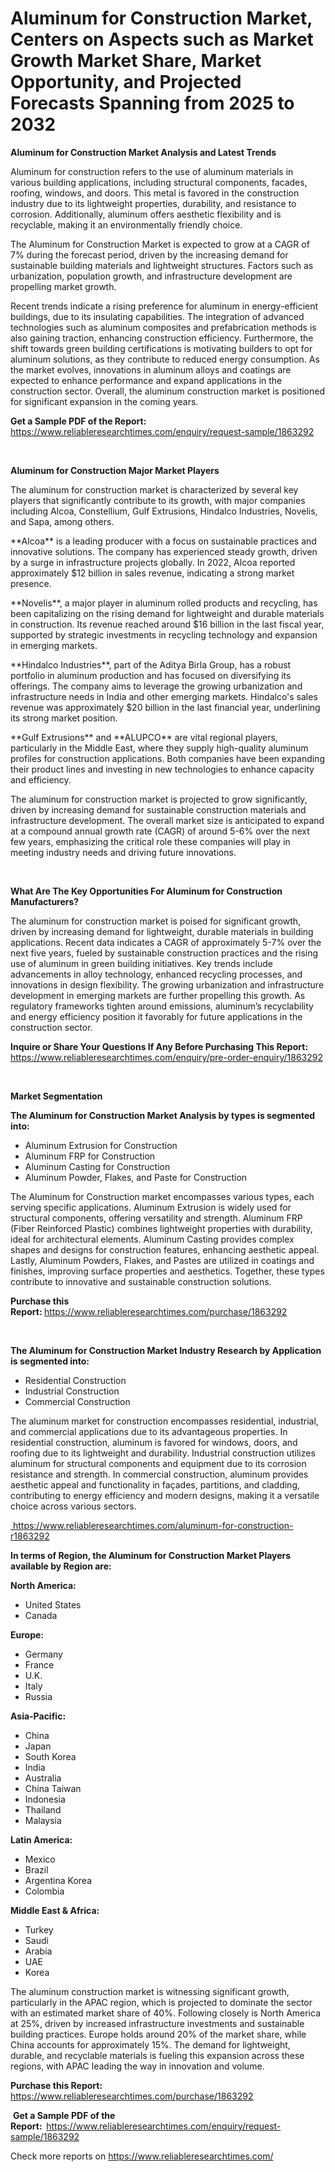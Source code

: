 <p><h1>Aluminum for Construction Market, Centers on Aspects such as Market Growth Market Share, Market Opportunity, and Projected Forecasts Spanning from 2025 to 2032</h1></p><p><strong>Aluminum for Construction Market Analysis and Latest Trends</strong></p>
<p><p>Aluminum for construction refers to the use of aluminum materials in various building applications, including structural components, facades, roofing, windows, and doors. This metal is favored in the construction industry due to its lightweight properties, durability, and resistance to corrosion. Additionally, aluminum offers aesthetic flexibility and is recyclable, making it an environmentally friendly choice.</p><p>The Aluminum for Construction Market is expected to grow at a CAGR of 7% during the forecast period, driven by the increasing demand for sustainable building materials and lightweight structures. Factors such as urbanization, population growth, and infrastructure development are propelling market growth. </p><p>Recent trends indicate a rising preference for aluminum in energy-efficient buildings, due to its insulating capabilities. The integration of advanced technologies such as aluminum composites and prefabrication methods is also gaining traction, enhancing construction efficiency. Furthermore, the shift towards green building certifications is motivating builders to opt for aluminum solutions, as they contribute to reduced energy consumption. As the market evolves, innovations in aluminum alloys and coatings are expected to enhance performance and expand applications in the construction sector. Overall, the aluminum construction market is positioned for significant expansion in the coming years.</p></p>
<p><strong>Get a Sample PDF of the Report:&nbsp;</strong> <a href="https://www.reliableresearchtimes.com/enquiry/request-sample/1863292?utm_campaign=3326&utm_medium=2&utm_source=Github&utm_content=ia&utm_term=01042025&utm_id=aluminum-for-construction">https://www.reliableresearchtimes.com/enquiry/request-sample/1863292</a></p>
<p>&nbsp;</p>
<p><strong>Aluminum for Construction Major Market Players</strong></p>
<p><p>The aluminum for construction market is characterized by several key players that significantly contribute to its growth, with major companies including Alcoa, Constellium, Gulf Extrusions, Hindalco Industries, Novelis, and Sapa, among others.</p><p>**Alcoa** is a leading producer with a focus on sustainable practices and innovative solutions. The company has experienced steady growth, driven by a surge in infrastructure projects globally. In 2022, Alcoa reported approximately $12 billion in sales revenue, indicating a strong market presence.</p><p>**Novelis**, a major player in aluminum rolled products and recycling, has been capitalizing on the rising demand for lightweight and durable materials in construction. Its revenue reached around $16 billion in the last fiscal year, supported by strategic investments in recycling technology and expansion in emerging markets.</p><p>**Hindalco Industries**, part of the Aditya Birla Group, has a robust portfolio in aluminum production and has focused on diversifying its offerings. The company aims to leverage the growing urbanization and infrastructure needs in India and other emerging markets. Hindalco's sales revenue was approximately $20 billion in the last financial year, underlining its strong market position.</p><p>**Gulf Extrusions** and **ALUPCO** are vital regional players, particularly in the Middle East, where they supply high-quality aluminum profiles for construction applications. Both companies have been expanding their product lines and investing in new technologies to enhance capacity and efficiency.</p><p>The aluminum for construction market is projected to grow significantly, driven by increasing demand for sustainable construction materials and infrastructure development. The overall market size is anticipated to expand at a compound annual growth rate (CAGR) of around 5-6% over the next few years, emphasizing the critical role these companies will play in meeting industry needs and driving future innovations.</p></p>
<p>&nbsp;</p>
<p><strong>What Are The Key Opportunities For Aluminum for Construction Manufacturers?</strong></p>
<p><p>The aluminum for construction market is poised for significant growth, driven by increasing demand for lightweight, durable materials in building applications. Recent data indicates a CAGR of approximately 5-7% over the next five years, fueled by sustainable construction practices and the rising use of aluminum in green building initiatives. Key trends include advancements in alloy technology, enhanced recycling processes, and innovations in design flexibility. The growing urbanization and infrastructure development in emerging markets are further propelling this growth. As regulatory frameworks tighten around emissions, aluminum’s recyclability and energy efficiency position it favorably for future applications in the construction sector.</p></p>
<p><strong>Inquire or Share Your Questions If Any Before Purchasing This Report:</strong> <a href="https://www.reliableresearchtimes.com/enquiry/pre-order-enquiry/1863292?utm_campaign=3326&utm_medium=2&utm_source=Github&utm_content=ia&utm_term=01042025&utm_id=aluminum-for-construction">https://www.reliableresearchtimes.com/enquiry/pre-order-enquiry/1863292</a></p>
<p>&nbsp;</p>
<p><strong>Market Segmentation</strong></p>
<p><strong>The Aluminum for Construction Market Analysis by types is segmented into:</strong></p>
<p><ul><li>Aluminum Extrusion for Construction</li><li>Aluminum FRP for Construction</li><li>Aluminum Casting for Construction</li><li>Aluminum Powder, Flakes, and Paste for Construction</li></ul></p>
<p><p>The Aluminum for Construction market encompasses various types, each serving specific applications. Aluminum Extrusion is widely used for structural components, offering versatility and strength. Aluminum FRP (Fiber Reinforced Plastic) combines lightweight properties with durability, ideal for architectural elements. Aluminum Casting provides complex shapes and designs for construction features, enhancing aesthetic appeal. Lastly, Aluminum Powders, Flakes, and Pastes are utilized in coatings and finishes, improving surface properties and aesthetics. Together, these types contribute to innovative and sustainable construction solutions.</p></p>
<p><strong>Purchase this Report:&nbsp;</strong><a href="https://www.reliableresearchtimes.com/purchase/1863292?utm_campaign=3326&utm_medium=2&utm_source=Github&utm_content=ia&utm_term=01042025&utm_id=aluminum-for-construction">https://www.reliableresearchtimes.com/purchase/1863292</a></p>
<p>&nbsp;</p>
<p><strong>The Aluminum for Construction Market Industry Research by Application is segmented into:</strong></p>
<p><ul><li>Residential Construction</li><li>Industrial Construction</li><li>Commercial Construction</li></ul></p>
<p><p>The aluminum market for construction encompasses residential, industrial, and commercial applications due to its advantageous properties. In residential construction, aluminum is favored for windows, doors, and roofing due to its lightweight and durability. Industrial construction utilizes aluminum for structural components and equipment due to its corrosion resistance and strength. In commercial construction, aluminum provides aesthetic appeal and functionality in façades, partitions, and cladding, contributing to energy efficiency and modern designs, making it a versatile choice across various sectors.</p></p>
<p><a href="https://www.reliableresearchtimes.com/aluminum-for-construction-r1863292?utm_campaign=3326&utm_medium=2&utm_source=Github&utm_content=ia&utm_term=01042025&utm_id=aluminum-for-construction">&nbsp;https://www.reliableresearchtimes.com/aluminum-for-construction-r1863292</a></p>
<p><strong>In terms of Region, the Aluminum for Construction Market Players available by Region are:</strong></p>
<p>
    <p> <strong> North America: </strong>
        <ul>
            <li>United States</li>
            <li>Canada</li>
        </ul>
        </p> 
    <p> <strong> Europe: </strong>
        <ul>
            <li>Germany</li>
            <li>France</li>
            <li>U.K.</li>
            <li>Italy</li>
            <li>Russia</li>
        </ul>
        </p> 
    <p> <strong> Asia-Pacific: </strong>
        <ul>
            <li>China</li>
            <li>Japan</li>
            <li>South Korea</li>
            <li>India</li>
            <li>Australia</li>
            <li>China Taiwan</li>
            <li>Indonesia</li>
            <li>Thailand</li>
            <li>Malaysia</li>
        </ul>
        </p> 
    <p> <strong> Latin America: </strong>
        <ul>
            <li>Mexico</li>
            <li>Brazil</li>
            <li>Argentina Korea</li>
            <li>Colombia</li>
        </ul>
        </p> 
    <p> <strong> Middle East & Africa: </strong>
        <ul>
            <li>Turkey</li>
            <li>Saudi</li>
            <li>Arabia</li>
            <li>UAE</li>
            <li>Korea</li>
        </ul>
    </p>
    </p>
<p><p>The aluminum construction market is witnessing significant growth, particularly in the APAC region, which is projected to dominate the sector with an estimated market share of 40%. Following closely is North America at 25%, driven by increased infrastructure investments and sustainable building practices. Europe holds around 20% of the market share, while China accounts for approximately 15%. The demand for lightweight, durable, and recyclable materials is fueling this expansion across these regions, with APAC leading the way in innovation and volume.</p></p>
<p><strong>Purchase this Report: </strong><a href="https://www.reliableresearchtimes.com/purchase/1863292?utm_campaign=3326&utm_medium=2&utm_source=Github&utm_content=ia&utm_term=01042025&utm_id=aluminum-for-construction">https://www.reliableresearchtimes.com/purchase/1863292</a></p>
<p>&nbsp;<strong>Get a Sample PDF of the Report:&nbsp;&nbsp;</strong><a href="https://www.reliableresearchtimes.com/enquiry/request-sample/1863292?utm_campaign=3326&utm_medium=2&utm_source=Github&utm_content=ia&utm_term=01042025&utm_id=aluminum-for-construction">https://www.reliableresearchtimes.com/enquiry/request-sample/1863292</a></p>
<p><strong></strong></p>
<p>Check more reports on <a href="https://www.reliableresearchtimes.com/?utm_campaign=3326&utm_medium=2&utm_source=Github&utm_content=ia&utm_term=01042025&utm_id=aluminum-for-construction">https://www.reliableresearchtimes.com/</a></p>